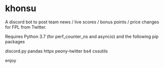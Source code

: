 # khonsu

A discord bot to post team news / live scores / bonus points / price changes for FPL from Twitter.

Requires Python 3.7 (for perf_counter_ns and asyncio) and the following pip packages

discord.py
pandas
httpx
peony-twitter
bs4
cssutils

enjoy
